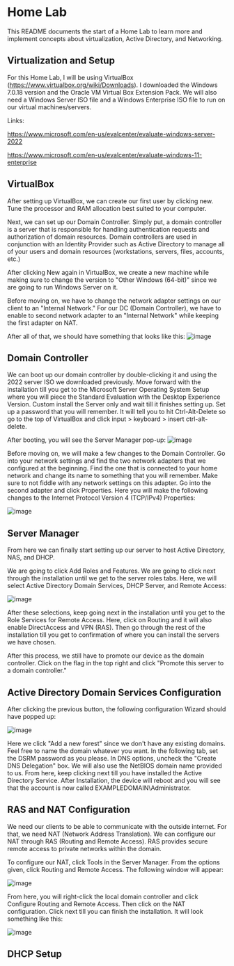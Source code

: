 # Home Lab

This README documents the start of a Home Lab to learn more and implement concepts about virtualization, Active Directory, and Networking.

## Virtualization and Setup

For this Home Lab, I will be using VirtualBox (https://www.virtualbox.org/wiki/Downloads). I downloaded the Windows 7.0.18 version and the Oracle VM Virtual Box Extension Pack.
We will also need a Windows Server ISO file and a Windows Enterprise ISO file to run on our virtual machines/servers. 

Links: 

https://www.microsoft.com/en-us/evalcenter/evaluate-windows-server-2022

https://www.microsoft.com/en-us/evalcenter/evaluate-windows-11-enterprise

## VirtualBox

After setting up VirtualBox, we can create our first user by clicking new. Tune the processor and RAM allocation best suited to your computer. 

Next, we can set up our Domain Controller. Simply put, a domain controller is a server that is responsible for handling authentication requests and authorization of domain resources.
Domain controllers are used in conjunction with an Identity Provider such as Active Directory to manage all of your users and domain resources (workstations, servers, files, accounts, etc.)

After clicking New again in VirtualBox, we create a new machine while making sure to change the version to "Other Windows (64-bit)" since we are going to run Windows Server on it.

Before moving on, we have to change the network adapter settings on our client to an "Internal Network." For our DC (Domain Controller), we have to enable to second network adapter to an "Internal Network" while keeping the first adapter on NAT.

After all of that, we should have something that looks like this: 
![image](https://github.com/SaminSahim/HomeLab/assets/85653393/89308a9d-0eb1-44f7-8bc5-6f6b7048443d)

## Domain Controller

We can boot up our domain controller by double-clicking it and using the 2022 server ISO we downloaded previously. 
Move forward with the installation till you get to the Microsoft Server Operating System Setup where you will piece the Standard Evaluation with the Desktop Experience Version.
Custom install the Server only and wait till it finishes setting up. Set up a password that you will remember. It will tell you to hit Ctrl-Alt-Delete so go to the top of VirtualBox and click input > keyboard > insert ctrl-alt-delete.

After booting, you will see the Server Manager pop-up:
![image](https://github.com/SaminSahim/HomeLab/assets/85653393/c1a1463a-93aa-4fb2-8232-24a5491c160e)

Before moving on, we will make a few changes to the Domain Controller. Go into your network settings and find the two network adapters that we configured at the beginning. 
Find the one that is connected to your home network and change its name to something that you will remember. Make sure to not fiddle with any network settings on this adapter. Go into the second adapter and click Properties. Here you will make the following changes to the Internet Protocol Version 4 (TCP/IPv4) Properties:

![image](https://github.com/SaminSahim/HomeLab/assets/85653393/a69e26ba-6140-4419-9d93-3049a75f6e24)

## Server Manager

From here we can finally start setting up our server to host Active Directory, NAS, and DHCP.

We are going to click Add Roles and Features. We are going to click next through the installation until we get to the server roles tabs. Here, we will select Active Directory Domain Services, DHCP Server, and Remote Access:

![image](https://github.com/user-attachments/assets/2281c576-f65a-48eb-8c9e-7e8c0d07a78c)

After these selections, keep going next in the installation until you get to the Role Services for Remote Access. Here, click on Routing and it will also enable DirectAccess and VPN (RAS). Then go through the rest of the installation till you get to confirmation of where you can install the servers we have chosen.

After this process, we still have to promote our device as the domain controller. Click on the flag in the top right and click "Promote this server to a domain controller." 

## Active Directory Domain Services Configuration 

After clicking the previous button, the following configuration Wizard should have popped up:

![image](https://github.com/user-attachments/assets/b1e9839f-6e31-4873-800c-483d90ebc108)

Here we click "Add a new forest" since we don't have any existing domains. Feel free to name the domain whatever you want. In the following tab, set the DSRM password as you please. In DNS options, uncheck the "Create DNS Delegation" box. We will also use the NetBIOS domain name provided to us. From here, keep clicking next till you have installed the Active Directory Service. After Installation, the device will reboot and you will see that the account is now called EXAMPLEDOMAIN\Administrator.

## RAS and NAT Configuration

We need our clients to be able to communicate with the outside internet. For that, we need NAT (Network Address Translation). We can configure our NAT through RAS (Routing and Remote Access). RAS provides secure remote access to private networks within the domain. 

To configure our NAT, click Tools in the Server Manager. From the options given, click Routing and Remote Access. The following window will appear:

![image](https://github.com/user-attachments/assets/99bd982f-4734-4240-a6ed-ed65addb296e)

From here, you will right-click the local domain controller and click Configure Routing and Remote Access. Then click on the NAT configuration. Click next till you can finish the installation. It will look something like this:

![image](https://github.com/user-attachments/assets/546ef4fc-f676-4dfd-8bcf-f76d52863a85)

## DHCP Setup







